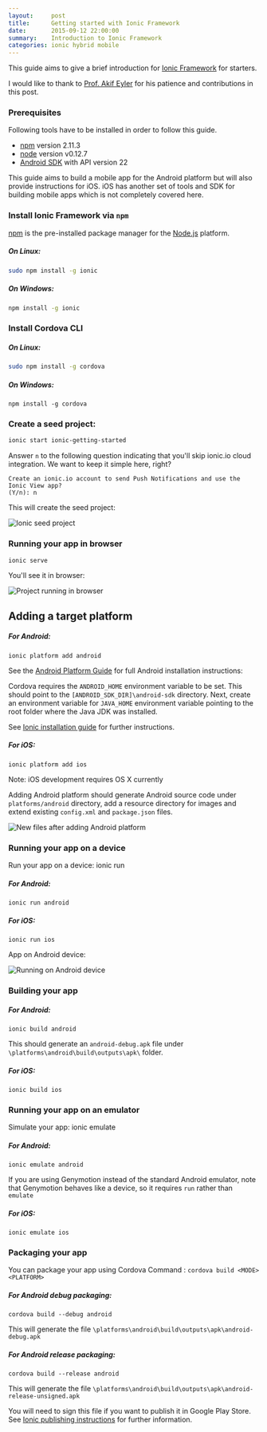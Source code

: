 ```yaml
---
layout:     post
title:      Getting started with Ionic Framework
date:       2015-09-12 22:00:00
summary:    Introduction to Ionic Framework
categories: ionic hybrid mobile
---
```


This guide aims to give a brief introduction for [Ionic Framework](http://ionicframework.com/) for starters.

I would like to thank to [Prof. Akif Eyler](http://mimoza.marmara.edu.tr/~maeyler/) for his patience and contributions in this post.

### Prerequisites

Following tools have to be installed in order to follow this guide.
- [npm](https://www.npmjs.com/) version 2.11.3
- [node](https://nodejs.org) version v0.12.7
- [Android SDK](https://developer.android.com/sdk/index.html) with API version 22

This guide aims to build a mobile app for the Android platform but will also provide instructions for iOS. iOS has another set of tools and SDK for building mobile apps which is not completely covered here.

### Install Ionic Framework via `npm`

[npm](https://www.npmjs.com/) is the pre-installed package manager for the [Node.js](https://en.wikipedia.org/wiki/Node.js) platform.

##### On Linux:
```bash
sudo npm install -g ionic
```

##### On Windows:
```bash
npm install -g ionic
```

### Install Cordova CLI

##### On Linux:
```bash
sudo npm install -g cordova
```

##### On Windows:
```
npm install -g cordova
```
### Create a seed project:

```bash
ionic start ionic-getting-started
```

Answer `n` to the following question indicating that you'll skip ionic.io cloud integration. We want to keep it simple here, right?

```
Create an ionic.io account to send Push Notifications and use the Ionic View app?
(Y/n): n
```
This will create the seed project:

![Ionic seed project](/Screenshot-2015-09-09.png)


### Running your app in browser

```bash
ionic serve
```

You'll see it in browser:

![Project running in browser](/Screenshot-2015-09-09-2.png)

Adding a target platform
---

##### For Android:
```
ionic platform add android
```

See the [Android Platform Guide](https://cordova.apache.org/docs/en/edge/guide_platforms_android_index.md.html) for full Android installation instructions:

Cordova requires the `ANDROID_HOME` environment variable to be set. This should point to the `[ANDROID_SDK_DIR]\android-sdk` directory. Next, create an environment variable for `JAVA_HOME` environment variable pointing to the root folder where the Java JDK was installed.

See [Ionic installation guide](http://ionicframework.com/docs/guide/installation.html) for further instructions.

##### For iOS:
```
ionic platform add ios
```
Note: iOS development requires OS X currently

Adding Android platform should generate Android source code under `platforms/android` directory, add a resource directory for images and extend existing `config.xml` and `package.json` files.

![New files after adding Android platform](/Screenshot-2015-09-12-1.png)

### Running your app on a device
Run your app on a device: ionic run <PLATFORM>

##### For Android:
```
ionic run android
```

##### For iOS:
```
ionic run ios
```

App on Android device:

![Running on Android device](/Screenshot-2015-09-12-2.png)

### Building your app

##### For Android:
```
ionic build android
```

This should generate an `android-debug.apk` file under `\platforms\android\build\outputs\apk\` folder.

##### For iOS:
```
ionic build ios
```

### Running your app on an emulator

Simulate your app: ionic emulate <PLATFORM>

##### For Android:
```
ionic emulate android
```

If you are using Genymotion instead of the standard Android emulator, note that Genymotion behaves like a device, so it requires `run` rather than `emulate`

##### For iOS:
```
ionic emulate ios
```

### Packaging your app

You can package your app using Cordova Command :
`cordova build <MODE> <PLATFORM>`

##### For Android debug packaging:
```
cordova build --debug android
```
This will generate the file `\platforms\android\build\outputs\apk\android-debug.apk`

##### For Android release packaging:
```
cordova build --release android
```
This will generate the file `\platforms\android\build\outputs\apk\android-release-unsigned.apk`

You will need to sign this file if you want to publish it in Google Play Store.
See [Ionic publishing instructions](http://ionicframework.com/docs/guide/publishing.html) for further information.
